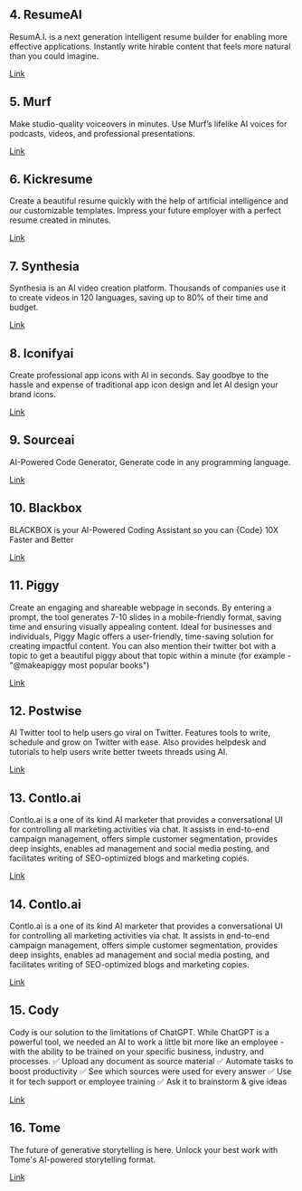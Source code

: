 

## 4. ResumeAI
ResumA.I. is a next generation intelligent resume builder for enabling more effective applications.
Instantly write hirable content that feels more natural than you could imagine.

[Link](https://www.resumai.com/)

## 5. Murf
Make studio-quality voiceovers in minutes. Use Murf’s lifelike AI voices for podcasts, videos, and professional presentations.

[Link](https://murf.ai/)

## 6. Kickresume
Create a beautiful resume quickly with the help of artificial intelligence and our customizable templates. 
Impress your future employer with a perfect resume created in minutes.

[Link](https://www.kickresume.com/en/)

## 7. Synthesia
Synthesia is an AI video creation platform. Thousands of companies use it to create videos in 120 languages, saving up to 80% of their time and budget.

[Link](https://www.synthesia.io/)

## 8. Iconifyai
Create professional app icons with AI in seconds. Say goodbye to the hassle and expense of traditional app icon design and let AI design your brand icons.

[Link](https://www.iconifyai.com/)

## 9. Sourceai
AI-Powered Code Generator, Generate code in any programming language.

[Link](https://sourceai.dev/)

## 10. Blackbox
BLACKBOX is your AI-Powered Coding Assistant so you can {Code} 10X Faster and Better

[Link](https://www.useblackbox.io/)

## 11. Piggy
Create an engaging and shareable webpage in seconds. By entering a prompt, the tool generates 7-10 slides in a mobile-friendly format, saving time and ensuring visually appealing content. Ideal for businesses and individuals, Piggy Magic offers a user-friendly, time-saving solution for creating impactful content. You can also mention their twitter bot with a topic to get a beautiful piggy about that topic within a minute (for example - "@makeapiggy most popular books")

[Link](https://piggy.to/)

## 12. Postwise
AI Twitter tool to help users go viral on Twitter. Features tools to write, schedule and grow on Twitter with ease. Also provides helpdesk and tutorials to help users write better tweets threads using AI.

[Link](https://postwise.ai/dashboard)

## 13. Contlo.ai
Contlo.ai is a one of its kind AI marketer that provides a conversational UI for controlling all marketing activities via chat. It assists in end-to-end campaign management, offers simple customer segmentation, provides deep insights, enables ad management and social media posting, and facilitates writing of SEO-optimized blogs and marketing copies.

[Link](https://contlo.ai/)

## 14. Contlo.ai
Contlo.ai is a one of its kind AI marketer that provides a conversational UI for controlling all marketing activities via chat. It assists in end-to-end campaign management, offers simple customer segmentation, provides deep insights, enables ad management and social media posting, and facilitates writing of SEO-optimized blogs and marketing copies.

[Link](https://contlo.ai/)

## 15. Cody
Cody is our solution to the limitations of ChatGPT. While ChatGPT is a powerful tool, we needed an AI to work a little bit more like an employee - with the ability to be trained on your specific business, industry, and processes. ✅ Upload any document as source material ✅ Automate tasks to boost productivity ✅ See which sources were used for every answer ✅ Use it for tech support or employee training ✅ Ask it to brainstorm & give ideas

[Link](https://www.meetcody.ai/)

## 16. Tome
The future of generative storytelling is here. Unlock your best work with Tome's AI-powered storytelling format.

[Link](https://beta.tome.app/)
